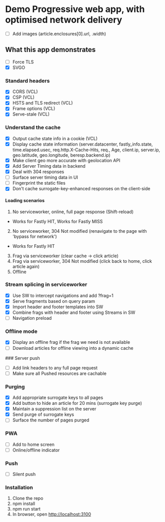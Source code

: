 # Demo Progressive web app, with optimised network delivery

- [ ] Add images (article.enclosures[0].url, .width)

## What this app demonstrates

- [ ] Force TLS
- [x] SVGO

### Standard headers

- [x] CORS (VCL)
- [x] CSP (VCL)
- [x] HSTS and TLS redirect (VCL)
- [x] Frame options (VCL)
- [x] Serve-stale (VCL)

### Understand the cache

- [x] Output cache state info in a cookie (VCL)
- [x] Display cache state information (server.datacenter, fastly_info.state, time.elapsed.usec, req.http.X-Cache-Hits, req., Age, client.ip, server.ip, geo.latitude, geo.longitude, beresp.backend.ip)
- [x] Make client geo more accurate with geolocation API
- [x] Add Server Timing data in backend
- [x] Deal with 304 responses
- [ ] Surface server timing data in UI
- [ ] Fingerprint the static files
- [x] Don't cache surrogate-key-enhanced responses on the client-side

#### Loading scenarios

1. No serviceworker, online, full page response (Shift-reload)
  - Works for Fastly HIT, Works for Fastly MISS
2. No serviceworker, 304 Not modified (renavigate to the page with 'bypass for network')
  - Works for Fastly HIT
3. Frag via serviceworker (clear cache -> click article)
4. Frag via serviceworker, 304 Not modified (click back to home, click article again)
5. Offline

### Stream splicing in serviceworker

- [x] Use SW to intercept navigations and add ?frag=1
- [x] Serve fragments based on query param
- [x] Import header and footer templates into SW
- [x] Combine frags with header and footer using Streams in SW
- [ ] Navigation preload

### Offline mode

- [x] Display an offline frag if the frag we need is not available
- [ ] Download articles for offline viewing into a dynamic cache

### Server push

- [ ] Add link headers to any full page request
- [ ] Make sure all Pushed resources are cachable

### Purging

- [x] Add appropriate surrogate keys to all pages
- [x] Add button to hide an article for 20 mins (surrogate key purge)
- [x] Maintain a suppression list on the server
- [x] Send purge of surrogate keys
- [ ] Surface the number of pages purged

### PWA

- [ ] Add to home screen
- [ ] Online/offline indicator

### Push

- [ ] Silent push


### Installation

1. Clone the repo
2. npm install
3. npm run start
4. In browser, open [http://localhost:3100](http://localhost:3100)

